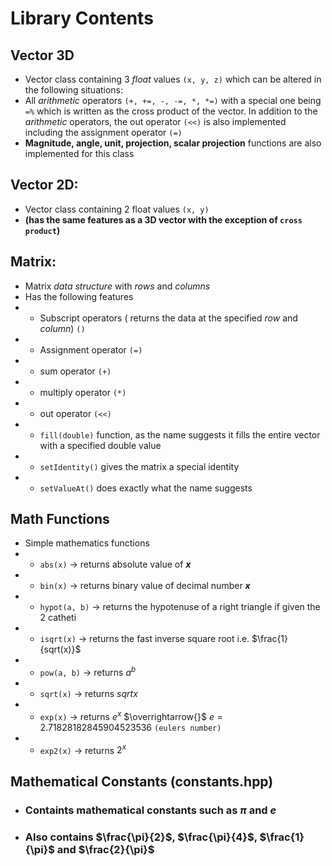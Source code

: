 # Library Contents

## Vector 3D
 * Vector class containing 3 _float_ values `(x, y, z)` which can be altered in the following situations:<br/>
 * All _arithmetic_ operators `(+, +=, -, -=, *, *=)` with a special one being `=%` which is written as the cross product of the vector. In addition to the _arithmetic_ operators, the out operator `(<<)` is also implemented including the assignment operator `(=)`
 * **Magnitude, angle, unit, projection, scalar projection** functions are also implemented for this class

## Vector 2D:
 * Vector class containing 2 float values `(x, y)`
 * **(has the same features as a 3D vector with the exception of `cross product`)**


## Matrix:
 * Matrix _data structure_ with _rows_ and _columns_
 * Has the following features
 * * Subscript operators ( returns the data at the specified _row_ and _column_) `()`
 * * Assignment operator `(=)`
 * * sum operator `(+)`
 * * multiply operator `(*)`
 * * out operator `(<<)`
 * * `fill(double)` function, as the name suggests it fills the entire vector with a specified double value
 * * `setIdentity()` gives the matrix a special identity
 * * `setValueAt()` does exactly what the name suggests

## Math Functions
 * Simple mathematics functions
 * * `abs(x)` -> returns absolute value of _**x**_
 * * `bin(x)` -> returns binary value of decimal number _**x**_
 * * `hypot(a, b)` -> returns the hypotenuse of a right triangle if given the 2 catheti
 * * `isqrt(x)` -> returns the fast inverse square root i.e. $\frac{1}{sqrt(x)}$
 * * `pow(a, b)` -> returns $a^b$
 * * `sqrt(x)` -> returns $sqrt{x}$ 
 * * `exp(x)` -> returns $e^x$ $\overrightarrow{}$ $e = 2.71828182845904523536$ `(eulers number)`
 * * `exp2(x)` -> returns $2^x$


## Mathematical Constants (constants.hpp)
* ### Containts mathematical constants such as $\pi$ and $e$
* ### Also contains $\frac{\pi}{2}$, $\frac{\pi}{4}$, $\frac{1}{\pi}$ and $\frac{2}{\pi}$